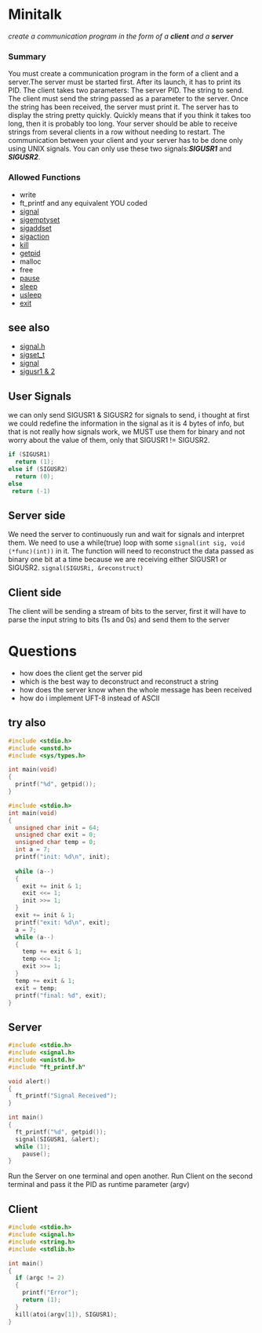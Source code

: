 # Minitalk
*create a communication program in the form of a **client** and a **server***

### Summary
You must create a communication program in the form of a client and a server.The server must be started first. After its launch, it has to print its PID. The client takes two parameters: The server PID. The string to send. The client must send the string passed as a parameter to the server. Once the string has been received, the server must print it. The server has to display the string pretty quickly. Quickly means that if you think it takes too long, then it is probably too long. Your server should be able to receive strings from several clients in a row without needing to restart. The communication between your client and your server has to be done only using UNIX signals. You can only use these two signals:***SIGUSR1*** and ***SIGUSR2***.

### Allowed Functions
- write
- ft_printf and any equivalent YOU coded
- [signal](https://www.tutorialspoint.com/c_standard_library/c_function_signal.htm)
- [sigemptyset](https://man7.org/linux/man-pages/man3/sigemptyset.3p.html)
- [sigaddset](https://man7.org/linux/man-pages/man3/sigaddset.3p.html)
- [sigaction](https://man7.org/linux/man-pages/man2/sigaction.2.html)
- [kill](https://man7.org/linux/man-pages/man2/kill.2.html)
- [getpid](https://man7.org/linux/man-pages/man2/getpid.2.html)
- malloc
- free
- [pause](https://man7.org/linux/man-pages/man2/pause.2.html)
- [sleep](https://man7.org/linux/man-pages/man3/sleep.3.html)
- [usleep](https://man7.org/linux/man-pages/man3/usleep.3.html)
- [exit](https://man7.org/linux/man-pages/man3/exit.3.html)

## see also
- [signal.h](https://www.tutorialspoint.com/c_standard_library/signal_h.htm)
- [sigset_t](https://www.gnu.org/software/libc/manual/html_node/Signal-Sets.html)
- [signal](https://man7.org/linux/man-pages/man7/signal.7.html)
- [sigusr1 & 2](https://www.gnu.org/software/libc/manual/html_node/Miscellaneous-Signals.html)

## User Signals
we can only send SIGUSR1 & SIGUSR2 for signals to send, i thought at first we could redefine the information in the signal as it is 4 bytes of info, but that is not really how signals work, we MUST use them for binary and not worry about the value of them, only that SIGUSR1 != SIGUSR2.
```c
if (SIGUSR1)
  return (1);
else if (SIGUSR2)
  return (0);
else
 return (-1)
```
## Server side
We need the server to continuously run and wait for signals and interpret them. We need to use a while(true) loop with some `signal(int sig, void (*func)(int))` in it. The function will need to reconstruct the data passed as binary one bit at a time because we are receiving either SIGUSR1 or SIGUSR2.
`signal(SIGUSRi, &reconstruct)`

## Client side
The client will be sending a stream of bits to the server, first it will have to parse the input string to bits (1s and 0s) and send them to the server

# Questions
- how does the client get the server pid
- which is the best way to deconstruct and reconstruct a string
- how does the server know when the whole message has been received
- how do i implement UFT-8 instead of ASCII


## try also
```c
#include <stdio.h>
#include <unstd.h>
#include <sys/types.h>

int main(void)
{
  printf("%d", getpid());
}
```

```c
#include <stdio.h>
int main(void)
{
  unsigned char init = 64;
  unsigned char exit = 0;
  unsigned char temp = 0;
  int a = 7;
  printf("init: %d\n", init);
  
  while (a--)
  {
    exit += init & 1;
    exit <<= 1;
    init >>= 1;
  }
  exit += init & 1;
  printf("exit: %d\n", exit);
  a = 7;
  while (a--)
  {
    temp += exit & 1;
    temp <<= 1;
    exit >>= 1;
  }
  temp += exit & 1;
  exit = temp;
  printf("final: %d", exit);
}
```

## Server
```c
#include <stdio.h>
#include <signal.h>
#include <unistd.h>
#include "ft_printf.h"

void alert()
{
  ft_printf("Signal Received");
}

int main()
{
  ft_printf("%d", getpid());
  signal(SIGUSR1, &alert);
  while (1);
    pause();
}
```
Run the Server on one terminal and open another. Run Client on the second terminal and pass it the PID as runtime parameter (argv)

## Client
```c
#include <stdio.h>
#include <signal.h>
#include <string.h>
#include <stdlib.h>

int main()
{
  if (argc != 2)
  {
    printf("Error");
    return (1);
  }
  kill(atoi(argv[1]), SIGUSR1);
}
```
